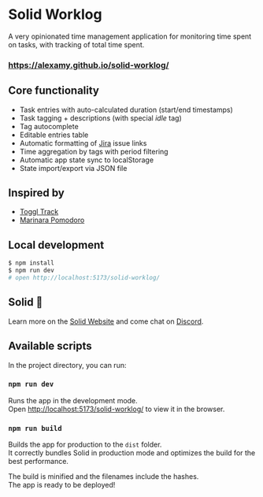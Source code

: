 # Solid Worklog
A very opinionated time management application for monitoring time spent on tasks, with tracking of total time spent.

### https://alexamy.github.io/solid-worklog/

## Core functionality
- Task entries with auto-calculated duration (start/end timestamps)
- Task tagging + descriptions (with special *idle* tag)
- Tag autocomplete
- Editable entries table
- Automatic formatting of [Jira](https://www.atlassian.com/software/jira) issue links
- Time aggregation by tags with period filtering
- Automatic app state sync to localStorage
- State import/export via JSON file

## Inspired by
- [Toggl Track](https://toggl.com/)
- [Marinara Pomodoro](https://chromewebstore.google.com/detail/marinara-pomodoro%C2%AE-assist/lojgmehidjdhhbmpjfamhpkpodfcodef)

## Local development
```bash
$ npm install
$ npm run dev
# open http://localhost:5173/solid-worklog/
```

## Solid 🥰
Learn more on the [Solid Website](https://docs.solidjs.com/quick-start) and come chat on [Discord](https://discord.com/invite/solidjs).

## Available scripts
In the project directory, you can run:

### `npm run dev`

Runs the app in the development mode.<br>
Open [http://localhost:5173/solid-worklog/](http://localhost:5173/solid-worklog/) to view it in the browser.

### `npm run build`

Builds the app for production to the `dist` folder.<br>
It correctly bundles Solid in production mode and optimizes the build for the best performance.

The build is minified and the filenames include the hashes.<br>
The app is ready to be deployed!
